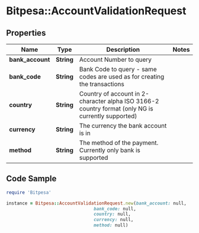 # Bitpesa::AccountValidationRequest

## Properties

Name | Type | Description | Notes
------------ | ------------- | ------------- | -------------
**bank_account** | **String** | Account Number to query | 
**bank_code** | **String** | Bank Code to query - same codes are used as for creating the transactions | 
**country** | **String** | Country of account in 2-character alpha ISO 3166-2 country format (only NG is currently supported) | 
**currency** | **String** | The currency the bank account is in | 
**method** | **String** | The method of the payment. Currently only bank is supported | 

## Code Sample

```ruby
require 'Bitpesa'

instance = Bitpesa::AccountValidationRequest.new(bank_account: null,
                                 bank_code: null,
                                 country: null,
                                 currency: null,
                                 method: null)
```


